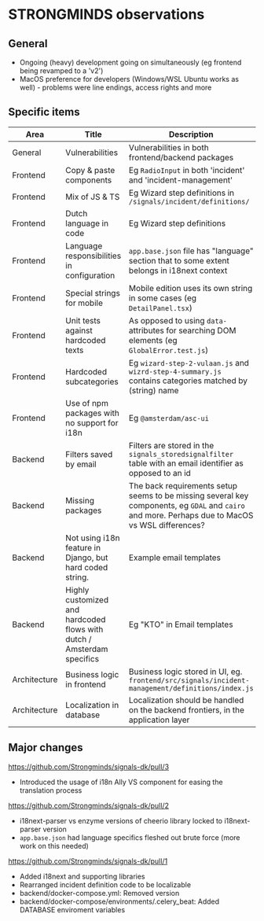 # STRONGMINDS observations

## General

- Ongoing (heavy) development going on simultaneously (eg frontend being revamped to a 'v2')
- MacOS preference for developers (Windows/WSL Ubuntu works as well) - problems were line endings, access rights and more

## Specific items

| Area | Title | Description |
|------------------|-----------------|-----------------|
| General    | Vulnerabilities    | Vulnerabilities in both frontend/backend packages    |
| Frontend   | Copy & paste components    | Eg `RadioInput` in both 'incident' and 'incident-management'    |
| Frontend   | Mix of JS & TS    | Eg Wizard step definitions in `/signals/incident/definitions/`    |
| Frontend   | Dutch language in code    | Eg Wizard step definitions    |
| Frontend   | Language responsibilities in configuration    | `app.base.json` file has "language" section that to some extent belongs in i18next context   |
| Frontend   | Special strings for mobile | Mobile edition uses its own string in some cases (eg `DetailPanel.tsx`) |
| Frontend   | Unit tests against hardcoded texts | As opposed to using `data-` attributes for searching DOM elements (eg `GlobalError.test.js`) | 
| Frontend   | Hardcoded subcategories | Eg `wizard-step-2-vulaan.js` and `wizrd-step-4-summary.js` contains categories matched by (string) name |
| Frontend   | Use of npm packages with no support for i18n | Eg `@amsterdam/asc-ui` |
| Backend   | Filters saved by email | Filters are stored in the `signals_storedsignalfilter` table with an email identifier as opposed to an id |
| Backend   | Missing packages | The back requirements setup seems to be missing several key components, eg `GDAL` and `cairo` and more. Perhaps due to MacOS vs WSL differences? |
| Backend   | Not using i18n feature in Django, but hard coded string. | Example email templates |
| Backend   | Highly customized and hardcoded flows with dutch / Amsterdam specifics | Eg "KTO" in Email templates |
| Architecture | Business logic in frontend | Business logic stored in UI, eg. `frontend/src/signals/incident-management/definitions/index.js` |
| Architecture | Localization in database | Localization should be handled on the backend frontiers, in the application layer |

## Major changes

https://github.com/Strongminds/signals-dk/pull/3

- Introduced the usage of i18n Ally VS component for easing the translation process

https://github.com/Strongminds/signals-dk/pull/2

- i18next-parser vs enzyme versions of cheerio library locked to i18next-parser version
- `app.base.json` had language specifics fleshed out brute force (more work on this needed)

https://github.com/Strongminds/signals-dk/pull/1

- Added i18next and supporting libraries
- Rearranged incident definition code to be localizable
- backend/docker-compose.yml: Removed version
- backend/docker-compose/environments/.celery_beat: Added DATABASE enviroment variables

